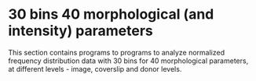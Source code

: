 # 30 bins 40 morphological (and intensity) parameters

This section contains programs to programs to analyze normalized frequency distribution data with 30 bins for 40 morphological parameters, at different levels - image, coverslip and donor levels.

